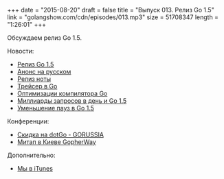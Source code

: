 +++
date = "2015-08-20"
draft = false
title = "Выпуск 013. Релиз Go 1.5"
link = "golangshow.com/cdn/episodes/013.mp3"
size = 51708347
length = "1:26:01"
+++

Обсуждаем релиз Go 1.5.


Новости:

* [Релиз Go 1.5](https://blog.golang.org/go1.5)
* [Анонс на русском](http://habrahabr.ru/post/265115/)
* [Релиз ноты](https://golang.org/doc/go1.5)
* [Трейсер в Go](https://docs.google.com/document/d/1FP5apqzBgr7ahCCgFO-yoVhk4YZrNIDNf9RybngBc14/pub)
* [Оптимизации компилятора Go](https://github.com/golang/go/wiki/CompilerOptimizations)
* [Миллиарды запросов в день и Go 1.5](http://habrahabr.ru/post/265183/)
* [Уменьшение пауз в Go 1.5](https://twitter.com/brianhatfield/status/634166123605331968)

Конференции:

* [Скидка на dotGo - GORUSSIA](https://dotgo2015.eventbrite.com/?discount=GORUSSIA)
* [Митап в Киеве GopherWay](http://gopherway.com)

Дополнительно:

* [Мы в iTunes](https://itunes.apple.com/ru/podcast/podkast-golangshow/id1031101295?l=en)


